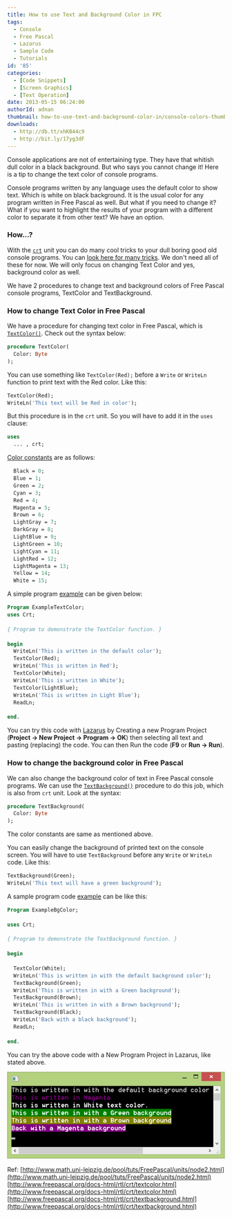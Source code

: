 ```yaml
---
title: How to use Text and Background Color in FPC
tags:
  - Console
  - Free Pascal
  - Lazarus
  - Sample Code
  - Tutorials
id: '85'
categories:
  - [Code Snippets]
  - [Screen Graphics]
  - [Text Operation]
date: 2013-05-15 06:24:00
authorId: adnan
thumbnail: how-to-use-text-and-background-color-in/console-colors-thumbs.gif
downloads:
  - http://db.tt/xhKB44c9
  - http://bit.ly/17yg3dF
---
```


Console applications are not of entertaining type. They have that whitish dull color in a black background. But who says you cannot change it! Here is a tip to change the text color of console programs.
<!-- more -->


Console programs written by any language uses the default color to show text. Which is white on black background. It is the usual color for any program written in Free Pascal as well. But what if you need to change it? What if you want to highlight the results of your program with a different color to separate it from other text? We have an option.


### How...?

With the [`crt`](http://www.freepascal.org/docs-html/rtl/crt/) unit you can do many cool tricks to your dull boring good old console programs. You can [look here for many tricks](http://www.math.uni-leipzig.de/pool/tuts/FreePascal/units/node2.html). We don't need all of these for now. We will only focus on changing Text Color and yes, background color as well.

We have 2 procedures to change text and background colors of Free Pascal console programs, TextColor and TextBackground.



### How to change Text Color in Free Pascal

We have a procedure for changing text color in Free Pascal, which is [`TextColor()`](http://www.freepascal.org/docs-html/rtl/crt/textcolor.html). Check out the syntax below:

```pascal
procedure TextColor(
  Color: Byte
);
```

You can use something like `TextColor(Red);` before a `Write` or `WriteLn` function to print text with the Red color. Like this:

```pascal
TextColor(Red);
WriteLn('This text will be Red in color');
```


But this procedure is in the `crt` unit. So you will have to add it in the `uses` clause:

```pascal
uses
  ... , crt;
```

[Color constants](http://www.math.uni-leipzig.de/pool/tuts/FreePascal/units/node2.html) are as follows:

```pascal
  Black = 0;
  Blue = 1;
  Green = 2;
  Cyan = 3;
  Red = 4;
  Magenta = 5;
  Brown = 6;
  LightGray = 7;
  DarkGray = 8;
  LightBlue = 9;
  LightGreen = 10;
  LightCyan = 11;
  LightRed = 12;
  LightMagenta = 13;
  Yellow = 14;
  White = 15;
```

A simple program [example](http://www.freepascal.org/docs-html/rtl/crt/textcolor.html) can be given below:

```pascal
Program ExampleTextColor;
uses Crt;

{ Program to demonstrate the TextColor function. }

begin
  WriteLn('This is written in the default color');
  TextColor(Red);
  WriteLn('This is written in Red');
  TextColor(White);
  WriteLn('This is written in White');
  TextColor(LightBlue);
  WriteLn('This is written in Light Blue');
  ReadLn;

end.
```

You can try this code with [Lazarus](http://www.lazarus.freepascal.org/) by Creating a new Program Project (**Project -> New Project -> Program -> OK**) then selecting all text and pasting (replacing) the code. You can then Run the code (**F9** or **Run -> Run**).


### How to change the background color in Free Pascal

We can also change the background color of text in Free Pascal console programs. We can use the [`TextBackground()`](http://www.freepascal.org/docs-html/rtl/crt/textbackground.html) procedure to do this job, which is also from `crt` unit. Look at the syntax:

```pascal
procedure TextBackground(
  Color: Byte
);
```

The color constants are same as mentioned above.

You can easily change the background of printed text on the console screen. You will have to use `TextBackground` before any `Write` or `WriteLn` code. Like this:

```pascal
TextBackground(Green);
WriteLn('This text will have a green background');
```

A sample program code [example](http://www.freepascal.org/docs-html/rtl/crt/textbackground.html) can be like this:

```pascal
Program ExampleBgColor;

uses Crt;

{ Program to demonstrate the TextBackground function. }

begin

  TextColor(White);
  WriteLn('This is written in with the default background color');
  TextBackground(Green);
  WriteLn('This is written in with a Green background');
  TextBackground(Brown);
  WriteLn('This is written in with a Brown background');
  TextBackground(Black);
  WriteLn('Back with a black background');
  ReadLn;

end.
```

You can try the above code with a New Program Project in Lazarus, like stated above.


![Using colors for text and text background in Free Pascal Lazarus](how-to-use-text-and-background-color-in/console-text-bg-color.gif "Using colors for text and text background in Free Pascal Lazarus")


Ref:
[http://www.math.uni-leipzig.de/pool/tuts/FreePascal/units/node2.html](http://www.math.uni-leipzig.de/pool/tuts/FreePascal/units/node2.html)
[http://www.freepascal.org/docs-html/rtl/crt/textcolor.html](http://www.freepascal.org/docs-html/rtl/crt/textcolor.html)
[http://www.freepascal.org/docs-html/rtl/crt/textbackground.html](http://www.freepascal.org/docs-html/rtl/crt/textbackground.html)
